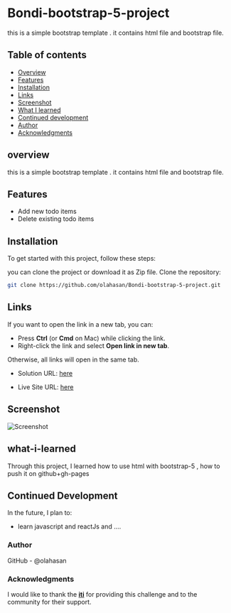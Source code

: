 # Bondi-bootstrap-5-project 

this is a simple bootstrap template . it contains html file and bootstrap file.

## Table of contents

- [Overview](#overview)
- [Features](#Features)
- [Installation](#Installation)
- [Links](#Links)
- [Screenshot](#Screenshot)
- [What I learned](#what-i-learned)
- [Continued development](#continued-development)
- [Author](#author)
- [Acknowledgments](#Acknowledgments)


## overview
this is a simple bootstrap template . it contains html file and bootstrap file.


## Features
- Add new todo items
- Delete existing todo items


## Installation
To get started with this project, follow these steps:

you can clone the project or download it as Zip file.
 Clone the repository:
   ```bash
   git clone https://github.com/olahasan/Bondi-bootstrap-5-project.git
```

## Links

If you want to open the link in a new tab, you can:

- Press **Ctrl** (or **Cmd** on Mac) while clicking the link.
- Right-click the link and select **Open link in new tab**.

Otherwise, all links will open in the same tab.

- Solution URL: [here](https://github.com/olahasan/Bondi-bootstrap-5-project)

- Live Site URL: [here](https://olahasan.github.io/Bondi-bootstrap-5-project/)


 ## Screenshot
 
![Screenshot]()


## what-i-learned
Through this project, I learned how to use html with bootstrap-5 ,
how to push it on github+gh-pages

## Continued Development
In the future, I plan to:
- learn javascript and reactJs and ....

### Author

GitHub - @olahasan

### Acknowledgments

I would like to thank the **[iti](https://iti.gov.eg/home)** for providing this challenge and to the community for their support.
